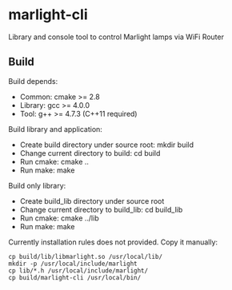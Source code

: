 marlight-cli
============

Library and console tool to control Marlight lamps via WiFi Router

Build
-----

Build depends:
- Common:  cmake >= 2.8
- Library: gcc >= 4.0.0
- Tool:    g++ >= 4.7.3 (C++11 required)

Build library and application:
- Create build directory under source root: mkdir build
- Change current directory to build: cd build
- Run cmake: cmake ..
- Run make: make

Build only library:
- Create build_lib directory under source root
- Change current directory to build_lib: cd build_lib
- Run cmake: cmake ../lib
- Run make: make

Currently installation rules does not provided. Copy it manually:
~~~
cp build/lib/libmarlight.so /usr/local/lib/
mkdir -p /usr/local/include/marlight
cp lib/*.h /usr/local/include/marlight/
cp build/marlight-cli /usr/local/bin/
~~~

